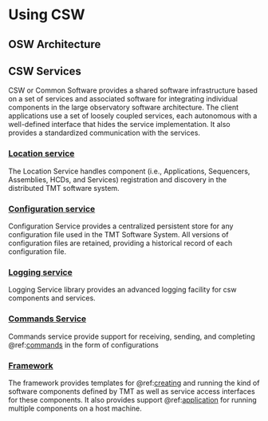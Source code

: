 # Using CSW

## OSW Architecture

## CSW Services
CSW or Common Software provides a shared software infrastructure based on a set of services and associated software for 
integrating individual components in the large observatory software architecture. The client applications use a set of 
loosely coupled services, each autonomous with a well-defined interface that hides the service implementation. It also   
provides a standardized communication with the services.
  
### [Location service](services/location.md)
The Location Service handles component (i.e., Applications, Sequencers, Assemblies, HCDs, and Services) registration 
and discovery in the distributed TMT software system.

### [Configuration service](services/config.md)
Configuration Service provides a centralized persistent store for any configuration file used in the TMT Software System. 
All versions of configuration files are retained, providing a historical record of each configuration file.

### [Logging service](services/logging.md)
Logging Service library provides an advanced logging facility for csw components and services.

### [Commands Service](command.md)
Commands service provide support for receiving, sending, and completing @ref:[commands](messages/commands.md) in the form of 
configurations

### [Framework](framework.md)
The framework provides templates for @ref:[creating](create-component.md) and running the kind of software components 
defined by TMT as well as service access interfaces for these components. It also provides support @ref:[application](apps/hostconfig.md) 
for running multiple components on a host machine.
